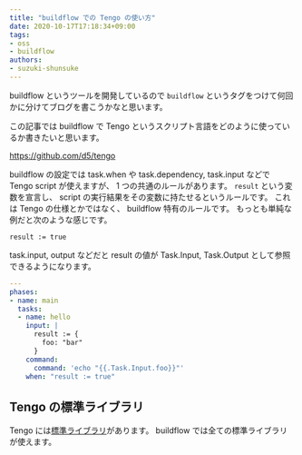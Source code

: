 ```yaml
---
title: "buildflow での Tengo の使い方"
date: 2020-10-17T17:18:34+09:00
tags:
- oss
- buildflow
authors:
- suzuki-shunsuke
---
```


buildflow というツールを開発しているので `buildflow` というタグをつけて何回かに分けてブログを書こうかなと思います。

この記事では buildflow で Tengo というスクリプト言語をどのように使っているか書きたいと思います。

https://github.com/d5/tengo

buildflow の設定では task.when や task.dependency, task.input などで Tengo script が使えますが、
1 つの共通のルールがあります。
`result` という変数を宣言し、 script の実行結果をその変数に持たせるというルールです。
これは Tengo の仕様とかではなく、 buildflow 特有のルールです。
もっとも単純な例だと次のような感じです。

```
result := true
```

task.input, output などだと result の値が Task.Input, Task.Output として参照できるようになります。

```yaml
---
phases:
- name: main
  tasks:
  - name: hello
    input: |
      result := {
        foo: "bar"
      }
    command:
      command: 'echo "{{.Task.Input.foo}}"'
    when: "result := true"
```

## Tengo の標準ライブラリ

Tengo には[標準ライブラリ](https://github.com/d5/tengo/blob/master/docs/stdlib.md)があります。 
buildflow では全ての標準ライブラリが使えます。
